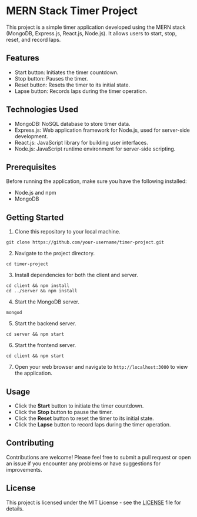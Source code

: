 # MERN Stack Timer Project

This project is a simple timer application developed using the MERN stack (MongoDB, Express.js, React.js, Node.js). It allows users to start, stop, reset, and record laps.

## Features

- Start button: Initiates the timer countdown.
- Stop button: Pauses the timer.
- Reset button: Resets the timer to its initial state.
- Lapse button: Records laps during the timer operation.

## Technologies Used

- MongoDB: NoSQL database to store timer data.
- Express.js: Web application framework for Node.js, used for server-side development.
- React.js: JavaScript library for building user interfaces.
- Node.js: JavaScript runtime environment for server-side scripting.

## Prerequisites

Before running the application, make sure you have the following installed:

- Node.js and npm
- MongoDB

## Getting Started

1. Clone this repository to your local machine.

```
git clone https://github.com/your-username/timer-project.git
```

2. Navigate to the project directory.

```
cd timer-project
```

3. Install dependencies for both the client and server.

```
cd client && npm install
cd ../server && npm install
```

4. Start the MongoDB server.

```
mongod
```

5. Start the backend server.

```
cd server && npm start
```

6. Start the frontend server.

```
cd client && npm start
```

7. Open your web browser and navigate to `http://localhost:3000` to view the application.

## Usage

- Click the **Start** button to initiate the timer countdown.
- Click the **Stop** button to pause the timer.
- Click the **Reset** button to reset the timer to its initial state.
- Click the **Lapse** button to record laps during the timer operation.

## Contributing

Contributions are welcome! Please feel free to submit a pull request or open an issue if you encounter any problems or have suggestions for improvements.

## License

This project is licensed under the MIT License - see the [LICENSE](LICENSE) file for details.
